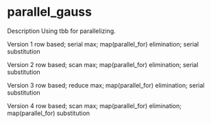 # parallel_gauss

Description
Using tbb for parallelizing.

Version 1
row based; serial max; map(parallel_for) elimination; serial substitution

Version 2
row based; scan max; map(parallel_for) elimination; serial substitution

Version 3
row based; reduce max; map(parallel_for) elimination; serial substitution

Version 4
row based; scan max; map(parallel_for) elimination; map(parallel_for) substitution
